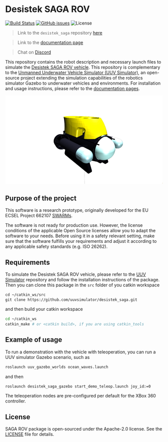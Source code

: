 # Desistek SAGA ROV

[![Build Status](https://travis-ci.org/uuvsimulator/desistek_saga.svg?branch=master)](https://travis-ci.org/uuvsimulator/desistek_saga)
[![GitHub issues](https://img.shields.io/github/issues/uuvsimulator/desistek_saga.svg)](https://github.com/uuvsimulator/desistek_saga/issues)
![License](https://img.shields.io/badge/license-Apache%202-blue.svg)

> Link to the `desistek_saga` repository [here](https://github.com/uuvsimulator/desistek_saga)

> Link to the [documentation page](https://uuvsimulator.github.io/packages/desistek_saga/intro/) 

> Chat on [Discord](https://discord.gg/zNauF2F)

This repository contains the robot description and necessary launch files to
simulate the [Desistek SAGA ROV vehicle](http://www.desistek.com.tr/).
This repository is complementary to the [Unmanned Underwater Vehicle Simulator (UUV Simulator)](https://github.com/uuvsimulator/uuv_simulator),
an open-source project extending the simulation capabilities of the robotics
simulator Gazebo to underwater vehicles and environments. For installation and
usage instructions, please refer to the [documentation pages](https://uuvsimulator.github.io/).

![Desistek SAGA ROV](images/desistek_saga.png)

## Purpose of the project

This software is a research prototype, originally developed for the EU ECSEL
Project 662107 [SWARMs](http://swarms.eu/).

The software is not ready for production use. However, the license conditions of the
applicable Open Source licenses allow you to adapt the software to your needs.
Before using it in a safety relevant setting, make sure that the software
fulfills your requirements and adjust it according to any applicable safety
standards (e.g. ISO 26262).

## Requirements

To simulate the Desistek SAGA ROV vehicle, please refer to the [UUV Simulator](https://github.com/uuvsimulator/uuv_simulator)
repository and follow the installation instructions of the package. Then you can clone
this package in the `src` folder of you catkin workspace

```
cd ~/catkin_ws/src
git clone https://github.com/uuvsimulator/desistek_saga.git
```

and then build your catkin workspace

```bash
cd ~/catkin_ws
catkin_make # or <catkin build>, if you are using catkin_tools
```

## Example of usage

To run a demonstration with the vehicle with teleoperation, you can run a UUV
simulator Gazebo scenario, such as

```bash
roslaunch uuv_gazebo_worlds ocean_waves.launch
```

and then

```bash
roslaunch desistek_saga_gazebo start_demo_teleop.launch joy_id:=0
```

The teleoperation nodes are pre-configured per default for the XBox 360
controller.

## License

SAGA ROV package is open-sourced under the Apache-2.0 license. See the
[LICENSE](https://github.com/uuvsimulator/desistek_saga/blob/master/LICENSE) file for details.
